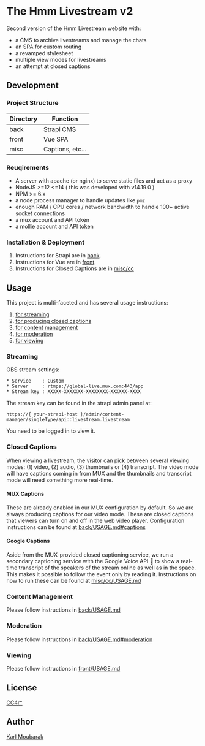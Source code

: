 # The Hmm Livestream v2

Second version of the Hmm Livestream website with:
- a CMS to archive livestreams and manage the chats
- an SPA for custom routing
- a revamped stylesheet
- multiple view modes for livestreams
- an attempt at closed captions

## Development
### Project Structure

| Directory | Function          |
|-----------|-------------------|
| back      |  Strapi CMS       |
| front     |  Vue SPA          |
| misc      |  Captions, etc... |

### Reuqirements

- A server with apache (or nginx) to serve static files and act as a proxy
- NodeJS >=12 <=14 ( this was developed with v14.19.0 )
- NPM >= 6.x
- a node process manager to handle updates like `pm2`
- enough RAM / CPU cores / network bandwidth to handle 100+ active socket connections
- a mux account and API token
- a mollie account and API token

### Installation & Deployment

1. Instructions for Strapi are in [back](/back/).
2. Instructions for Vue are in [front](/front/).
3. Instructions for Closed Captions are in [misc/cc](/misc/cc/)

## Usage

This project is multi-faceted and has several usage instructions:
1. [for streaming](#streaming)
2. [for producing closed captions](#closed-captions)
3. [for content management](#content-management)
4. [for moderation](#moderation)
5. [for viewing](#viewing)
### Streaming

OBS stream settings:

```
* Service    : Custom
* Server     : rtmps://global-live.mux.com:443/app
* Stream key : XXXXX-XXXXXXX-XXXXXXXX-XXXXXX-XXXX
```
The stream key can be found in the strapi admin panel at:
```
https://{ your-strapi-host }/admin/content-manager/singleType/api::livestream.livestream
```
You need to be logged in to view it.
### Closed Captions

When viewing a livestream, the visitor can pick between several viewing modes: (1) video, (2) audio, (3) thumbnails or (4) transcript. The video mode will have captions coming in from MUX and the thumbnails and transcript mode will need something more real-time.
#### MUX Captions

These are already enabled in our MUX configuration by default. So we are always producing captions for our video mode. These are closed captions that viewers can turn on and off in the web video player. Configuration instructions can be found at [back/USAGE.md#captions](back/USAGE.md#captions)

#### Google Captions

Aside from the MUX-provided closed captioning service, we run a secondary captioning service with the Google Voice API 🤮 to show a real-time transcript of the speakers of the stream online as well as in the space. This makes it possible to follow the event only by reading it. Instructions on how to run these can be found at [misc/cc/USAGE.md](misc/cc/USAGE.md)

### Content Management

Please follow instructions in [back/USAGE.md](back/USAGE.md)
### Moderation

Please follow instructions in [back/USAGE.md#moderation](back/USAGE.md#moderation)

### Viewing

Please follow instructions in [front/USAGE.md](front/USAGE.md)

## License

[CC4r*](https://constantvzw.org/wefts/cc4r.en.html)
## Author

[Karl Moubarak](https://moubarak.eu)
